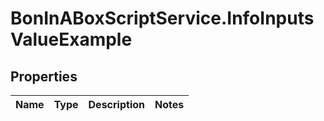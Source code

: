 # BonInABoxScriptService.InfoInputsValueExample

## Properties

Name | Type | Description | Notes
------------ | ------------- | ------------- | -------------


